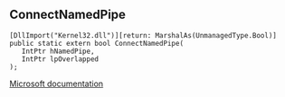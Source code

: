 ## ConnectNamedPipe

```
[DllImport("Kernel32.dll")][return: MarshalAs(UnmanagedType.Bool)]
public static extern bool ConnectNamedPipe(
   IntPtr hNamedPipe,
   IntPtr lpOverlapped
);
```

[Microsoft documentation](https://docs.microsoft.com/en-us/windows/win32/api/namedpipeapi/nf-namedpipeapi-connectnamedpipe)
